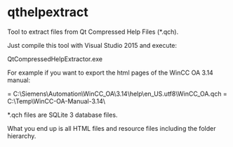 # qthelpextract
Tool to extract files from Qt Compressed Help Files (*.qch). 

Just compile this tool with Visual Studio 2015 and execute:

QtCompressedHelpExtractor.exe <source-file> <target-directory>

For example if you want to export the html pages of the WinCC OA 3.14 manual:

<source-file> = C:\Siemens\Automation\WinCC_OA\3.14\help\en_US.utf8\WinCC_OA.qch
<target-directory> = C:\Temp\WinCC-OA-Manual-3.14\

*.qch files are SQLite 3 database files.

What you end up is all HTML files and resource files including the folder hierarchy.
